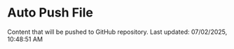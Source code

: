 # Auto Push File

Content that will be pushed to GitHub repository.
Last updated: 07/02/2025, 10:48:51 AM